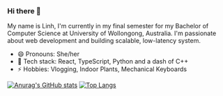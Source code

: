 ### Hi there 👋
My name is Linh, I'm currently in my final semester for my Bachelor of Computer Science at University of Wollongong, Australia. I'm passionate about web development and building scalable, low-latency system.

- 😄 Pronouns: She/her
- 💬 Tech stack: React, TypeScript, Python and a dash of C++
- ⚡ Hobbies: Vlogging, Indoor Plants, Mechanical Keyboards

[![Anurag's GitHub stats](https://github-readme-stats.vercel.app/api?username=tdlinh2712&theme=radical)](https://github.com/anuraghazra/github-readme-stats)
[![Top Langs](https://github-readme-stats.vercel.app/api/top-langs/?username=tdlinh2712&theme=radical)](https://github.com/anuraghazra/github-readme-stats)
<!--
**tdlinh2712/tdlinh2712** is a ✨ _special_ ✨ repository because its `README.md` (this file) appears on your GitHub profile.


Here are some ideas to get you started:

- 🔭 I’m currently working on ...
- 🌱 I’m currently learning ...
- 👯 I’m looking to collaborate on ...
- 🤔 I’m looking for help with ...
- 💬 Ask me about ...
- 📫 How to reach me: ...
- 😄 Pronouns: ...
- ⚡ Fun fact: ...
-->
